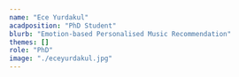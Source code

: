 ```yaml
---
name: "Ece Yurdakul"
acadposition: "PhD Student"
blurb: "Emotion-based Personalised Music Recommendation"
themes: []
role: "PhD"
image: "./eceyurdakul.jpg"
---
```

